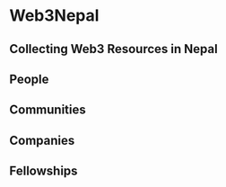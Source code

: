 # Web3Nepal
Collecting Web3 Resources in Nepal
---
## People

## Communities

## Companies

## Fellowships
